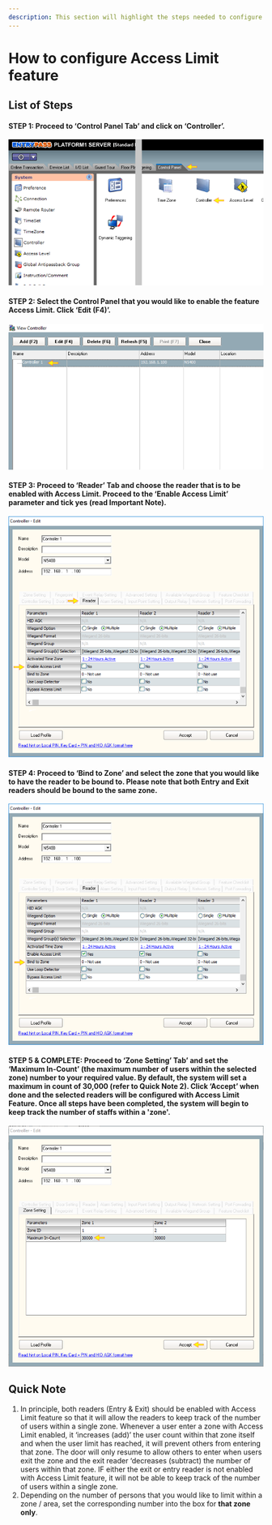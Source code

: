 ```yaml
---
description: This section will highlight the steps needed to configure Access Limit feature
---
```


# How to configure Access Limit feature

## List of Steps

#### STEP 1: Proceed to ‘Control Panel Tab’ and click on ‘Controller’.

![](../.gitbook/assets/untitled1%20%282%29.png)



#### STEP 2: Select the Control Panel that you would like to enable the feature Access Limit. Click ‘Edit \(F4\)’.

![](../.gitbook/assets/untitled2%20%284%29.png)



#### STEP 3: Proceed to ‘Reader’ Tab and choose the reader that is to be enabled with Access Limit. Proceed to the ‘Enable Access Limit’ parameter and tick yes \(read Important Note\).

![](../.gitbook/assets/untitled3%20%283%29.png)



#### STEP 4: Proceed to ‘Bind to Zone’ and select the zone that you would like to have the reader to be bound to. Please note that both Entry and Exit readers should be bound to the same zone.

![](../.gitbook/assets/untitled4%20%2810%29.png)



#### STEP 5 & COMPLETE: Proceed to ‘Zone Setting’ Tab’ and set the ‘Maximum In-Count’ \(the maximum number of users within the selected zone\) number to your required value. By default, the system will set a maximum in count of 30,000 \(refer to Quick Note 2\). Click ‘Accept’ when done and the selected readers will be configured with Access Limit Feature. Once all steps have been completed, the system will begin to keep track the number of staffs within a 'zone'.

![](../.gitbook/assets/untitled5%20%2820%29.png)



## Quick Note

1. In principle, both readers \(Entry & Exit\) should be enabled with Access Limit feature so that it will allow the readers to keep track of the number of users within a single zone. Whenever a user enter a zone with Access Limit enabled, it ‘increases \(add\)’ the user count within that zone itself and when the user limit has reached, it will prevent others from entering that zone. The door will only resume to allow others to enter when users exit the zone and the exit reader ‘decreases \(subtract\) the number of users within that zone. IF either the exit or entry reader is not enabled with Access Limit feature, it will not be able to keep track of the number of users within a single zone.
2. Depending on the number of persons that you would like to limit within a zone / area, set the corresponding number into the box for **that zone only**. 

